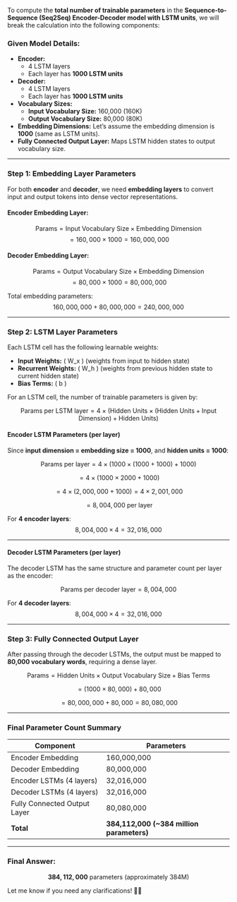 To compute the **total number of trainable parameters** in the **Sequence-to-Sequence (Seq2Seq) Encoder-Decoder model with LSTM units**, we will break the calculation into the following components:

### **Given Model Details:**
- **Encoder:**
  - 4 LSTM layers
  - Each layer has **1000 LSTM units**
- **Decoder:**
  - 4 LSTM layers
  - Each layer has **1000 LSTM units**
- **Vocabulary Sizes:**
  - **Input Vocabulary Size:** 160,000 (160K)
  - **Output Vocabulary Size:** 80,000 (80K)
- **Embedding Dimensions:** Let’s assume the embedding dimension is **1000** (same as LSTM units).
- **Fully Connected Output Layer:** Maps LSTM hidden states to output vocabulary size.

---

### **Step 1: Embedding Layer Parameters**
For both **encoder** and **decoder**, we need **embedding layers** to convert input and output tokens into dense vector representations.

#### **Encoder Embedding Layer:**
$$
\text{Params} = \text{Input Vocabulary Size} \times \text{Embedding Dimension}
$$
$$
= 160,000 \times 1000 = 160,000,000
$$

#### **Decoder Embedding Layer:**
$$
\text{Params} = \text{Output Vocabulary Size} \times \text{Embedding Dimension}
$$
$$
= 80,000 \times 1000 = 80,000,000
$$

Total embedding parameters:
$$
160,000,000 + 80,000,000 = 240,000,000
$$

---

### **Step 2: LSTM Layer Parameters**
Each LSTM cell has the following learnable weights:
- **Input Weights:** \( W_x \) (weights from input to hidden state)
- **Recurrent Weights:** \( W_h \) (weights from previous hidden state to current hidden state)
- **Bias Terms:** \( b \)

For an LSTM cell, the number of trainable parameters is given by:

$$
\text{Params per LSTM layer} = 4 \times \left( \text{Hidden Units} \times (\text{Hidden Units} + \text{Input Dimension}) + \text{Hidden Units} \right)
$$

#### **Encoder LSTM Parameters (per layer)**
Since **input dimension = embedding size = 1000**, and **hidden units = 1000**:

$$
\text{Params per layer} = 4 \times (1000 \times (1000 + 1000) + 1000)
$$

$$
= 4 \times (1000 \times 2000 + 1000)
$$

$$
= 4 \times (2,000,000 + 1000) = 4 \times 2,001,000
$$

$$
= 8,004,000 \text{ per layer}
$$

For **4 encoder layers**:
$$
8,004,000 \times 4 = 32,016,000
$$

---

#### **Decoder LSTM Parameters (per layer)**
The decoder LSTM has the same structure and parameter count per layer as the encoder:

$$
\text{Params per decoder layer} = 8,004,000
$$

For **4 decoder layers**:
$$
8,004,000 \times 4 = 32,016,000
$$

---

### **Step 3: Fully Connected Output Layer**
After passing through the decoder LSTMs, the output must be mapped to **80,000 vocabulary words**, requiring a dense layer.

$$
\text{Params} = \text{Hidden Units} \times \text{Output Vocabulary Size} + \text{Bias Terms}
$$

$$
= (1000 \times 80,000) + 80,000
$$

$$
= 80,000,000 + 80,000 = 80,080,000
$$

---

### **Final Parameter Count Summary**
| Component | Parameters |
|-----------|------------|
| Encoder Embedding | 160,000,000 |
| Decoder Embedding | 80,000,000 |
| Encoder LSTMs (4 layers) | 32,016,000 |
| Decoder LSTMs (4 layers) | 32,016,000 |
| Fully Connected Output Layer | 80,080,000 |
| **Total** | **384,112,000 (~384 million parameters)** |

---

### **Final Answer:**
$$
\mathbf{384,112,000} \text{ parameters (approximately 384M)}
$$

Let me know if you need any clarifications! 🚀😊
